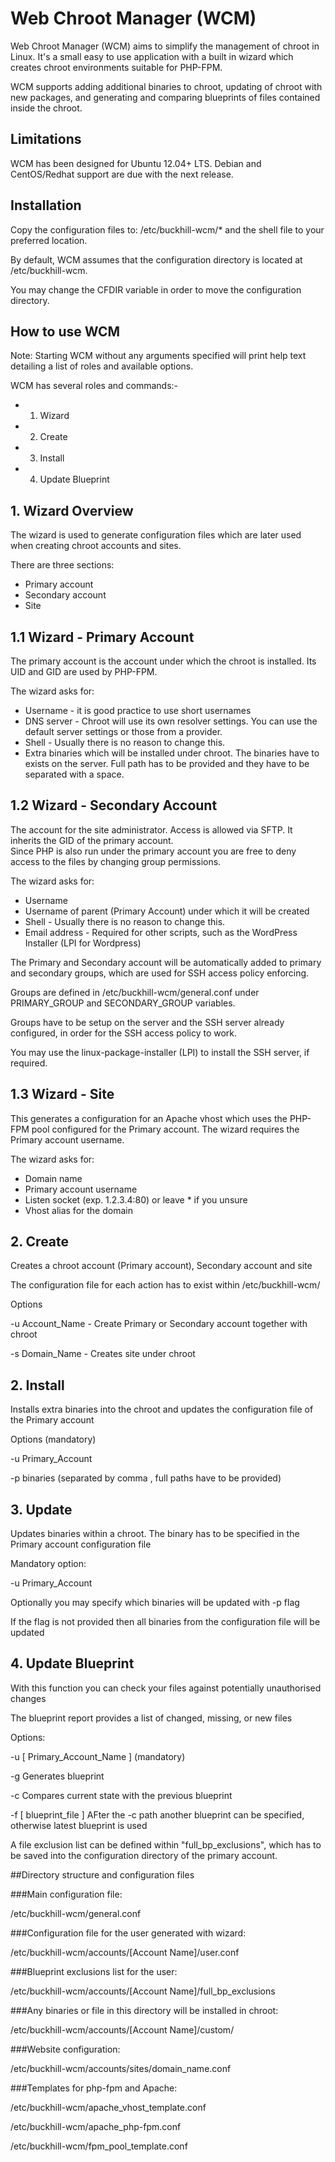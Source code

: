 Web Chroot Manager (WCM) 
==================

Web Chroot Manager (WCM) aims to simplify the management of chroot in Linux.  It's a small easy to use application with a built in wizard which creates chroot environments suitable for PHP-FPM.

WCM supports adding additional binaries to chroot, updating of chroot with new packages, and generating and comparing blueprints of files contained inside the chroot.

## Limitations

WCM has been designed for Ubuntu 12.04+ LTS.  Debian and CentOS/Redhat support are due with the next release.

## Installation

Copy the configuration files to: /etc/buckhill-wcm/* and the shell file to your preferred location.

By default, WCM assumes that the configuration directory is located at /etc/buckhill-wcm.

You may change the CFDIR variable in order to move the configuration directory.

## How to use WCM

Note: Starting WCM without any arguments specified will print help text detailing a list of roles and available options.

WCM has several roles and commands:-

- 1. Wizard
- 2. Create
- 3. Install
- 4. Update Blueprint

## 1. Wizard Overview

The wizard is used to generate configuration files which are later used when creating chroot accounts and sites.

There are three sections:

- Primary account
- Secondary account
- Site

## 1.1 Wizard - Primary Account

The primary account is the account under which the chroot is installed. Its UID and GID are used by PHP-FPM.

The wizard asks for:

- Username - it is good practice to use short usernames
- DNS server - Chroot will use its own resolver settings. You can use the default server settings or those from a provider.
- Shell - Usually there is no reason to change this.
- Extra binaries which will be installed under chroot. The binaries have to exists on the server.  Full path has to be provided and they have to be separated with a space.

## 1.2 Wizard - Secondary Account

The account for the site administrator. Access is allowed via SFTP.  It inherits the GID of the primary account.  
Since PHP is also run under the primary account you are free to deny access to the files by changing group permissions.

The wizard asks for:

- Username
- Username of parent (Primary Account) under which it will be created
- Shell - Usually there is no reason to change this.
- Email address - Required for other scripts, such as the WordPress Installer (LPI for Wordpress)

The Primary and Secondary account will be automatically added to primary and secondary groups, which are used 
for SSH access policy enforcing. 

Groups are defined in /etc/buckhill-wcm/general.conf under PRIMARY_GROUP and SECONDARY_GROUP variables.

Groups have to be setup on the server and the SSH server already configured, in order for the SSH access policy to work. 

You may use the linux-package-installer (LPI) to install the SSH server, if required.

## 1.3 Wizard - Site

This generates a configuration for an Apache vhost which uses the PHP-FPM pool configured for the Primary account. 
The wizard requires the Primary account username.

The wizard asks for:

- Domain name
- Primary account username
- Listen socket (exp. 1.2.3.4:80) or leave * if you unsure
- Vhost alias for the domain

## 2. Create

Creates a chroot account (Primary account), Secondary account and site

The configuration file for each action has to exist within /etc/buckhill-wcm/

Options

-u Account_Name - Create Primary or Secondary account together with chroot

-s Domain_Name - Creates site under chroot

## 2. Install

Installs extra binaries into the chroot and updates the configuration file of the Primary account

Options (mandatory)

-u Primary_Account

-p binaries (separated by comma , full paths have to be provided)

## 3. Update

Updates binaries within a chroot.  The binary has to be specified in the Primary account configuration file

Mandatory option:

-u Primary_Account

Optionally you may specify which binaries will be updated with -p flag

If the flag is not provided then all binaries from the configuration file will be updated

## 4. Update Blueprint

With this function you can check your files against potentially unauthorised changes

The blueprint report provides a list of changed, missing, or new files

Options:

-u [ Primary_Account_Name ] (mandatory)

-g Generates blueprint

-c Compares current state with the previous blueprint

-f [ blueprint_file ] AFter the -c path another blueprint can be specified, otherwise latest blueprint is used

A file exclusion list can be defined within "full_bp_exclusions", which has to be saved into the configuration directory of the primary account.

##Directory structure and configuration files
 
###Main configuration file:

/etc/buckhill-wcm/general.conf

###Configuration file for the user generated with wizard:

/etc/buckhill-wcm/accounts/[Account Name]/user.conf

###Blueprint exclusions list for the user:

/etc/buckhill-wcm/accounts/[Account Name]/full_bp_exclusions

###Any binaries or file in this directory will be installed in chroot:

/etc/buckhill-wcm/accounts/[Account Name]/custom/

###Website configuration:

/etc/buckhill-wcm/accounts/sites/domain_name.conf

###Templates for php-fpm and Apache:

/etc/buckhill-wcm/apache_vhost_template.conf

/etc/buckhill-wcm/apache_php-fpm.conf

/etc/buckhill-wcm/fpm_pool_template.conf
